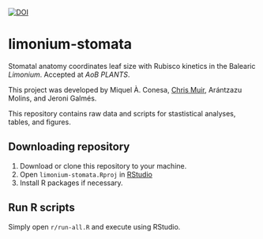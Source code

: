 [![DOI](https://zenodo.org/badge/173422871.svg)](https://zenodo.org/badge/latestdoi/173422871)

# limonium-stomata

Stomatal anatomy coordinates leaf size with Rubisco kinetics in the Balearic *Limonium*. Accepted at *AoB PLANTS*.

This project was developed by Miquel À. Conesa, [Chris Muir](www.chrisdmuir.com), Arántzazu Molins, and Jeroni Galmés.

This repository contains raw data and scripts for stastistical analyses, tables, and figures.

## Downloading repository 

1. Download or clone this repository to your machine.
2. Open `limonium-stomata.Rproj` in [RStudio](https://www.rstudio.com/)
3. Install R packages if necessary.

## Run R scripts

Simply open `r/run-all.R` and execute using RStudio.
